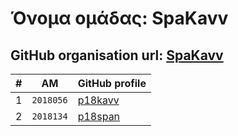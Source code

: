 # Όνομα ομάδας: SpaKavv
## GitHub organisation url: [SpaKavv](https://github.com/SpaKavv)

| # | ΑΜ | GitHub profile |
| -- | -- | -- |
| 1 | `2018056` | [p18kavv](https://github.com/p18kavv) |
| 2 | `2018134` | [p18span](https://github.com/xristinasp) |
